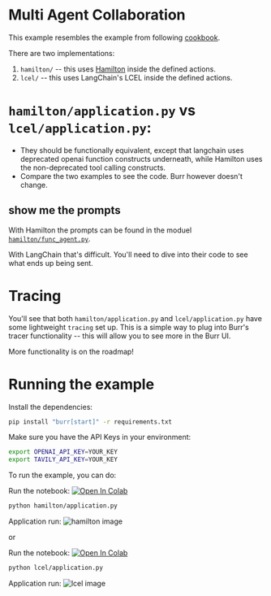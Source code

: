 <!--
     Licensed to the Apache Software Foundation (ASF) under one
     or more contributor license agreements.  See the NOTICE file
     distributed with this work for additional information
     regarding copyright ownership.  The ASF licenses this file
     to you under the Apache License, Version 2.0 (the
     "License"); you may not use this file except in compliance
     with the License.  You may obtain a copy of the License at

       http://www.apache.org/licenses/LICENSE-2.0

     Unless required by applicable law or agreed to in writing,
     software distributed under the License is distributed on an
     "AS IS" BASIS, WITHOUT WARRANTIES OR CONDITIONS OF ANY
     KIND, either express or implied.  See the License for the
     specific language governing permissions and limitations
     under the License.
-->

# Multi Agent Collaboration

This example resembles the example from following [cookbook](https://github.com/langchain-ai/langgraph/blob/main/examples/multi_agent/multi-agent-collaboration.ipynb).

There are two implementations:

1. `hamilton/` -- this uses [Hamilton](https://github.com/dagworks-inc/hamilton) inside the defined actions.
2. `lcel/` -- this uses LangChain's LCEL inside the defined actions.

# `hamilton/application.py` vs `lcel/application.py`:

- They should be functionally equivalent, except that langchain uses deprecated
openai function constructs underneath, while Hamilton uses the non-deprecated tool calling
constructs.
- Compare the two examples to see the code. Burr however doesn't change.

## show me the prompts
With Hamilton the prompts can be found in the moduel [`hamilton/func_agent.py`](hamilton/func_agent.py).

With LangChain that's difficult. You'll need to dive into their code to see what ends up being sent.

# Tracing
You'll see that both `hamilton/application.py` and `lcel/application.py`
have some lightweight `tracing` set up. This is a simple way to plug into Burr's
tracer functionality -- this will allow you to see more in the Burr UI.

More functionality is on the roadmap!

# Running the example

Install the dependencies:

```bash
pip install "burr[start]" -r requirements.txt
```

Make sure you have the API Keys in your environment:

```bash
export OPENAI_API_KEY=YOUR_KEY
export TAVILY_API_KEY=YOUR_KEY
```


To run the example, you can do:

Run the notebook:
<a target="_blank" href="https://colab.research.google.com/github/dagworks-inc/burr/blob/main/examples/multi-agent-collaboration/hamilton/notebook.ipynb">
  <img src="https://colab.research.google.com/assets/colab-badge.svg" alt="Open In Colab"/>
</a>

```bash
python hamilton/application.py
```
Application run:
![hamilton image](hamilton/statemachine.png)

or

Run the notebook:
<a target="_blank" href="https://colab.research.google.com/github/dagworks-inc/burr/blob/main/examples/multi-agent-collaboration/lcel/notebook.ipynb">
  <img src="https://colab.research.google.com/assets/colab-badge.svg" alt="Open In Colab"/>
</a>

```bash
python lcel/application.py
```
Application run:
![lcel image](lcel/statemachine.png)
